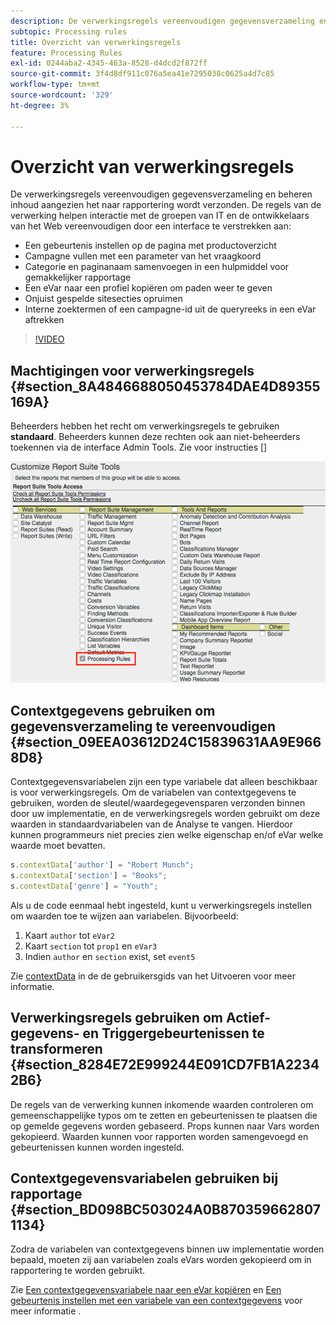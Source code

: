 ```yaml
---
description: De verwerkingsregels vereenvoudigen gegevensverzameling en beheren inhoud aangezien het naar rapportering wordt verzonden.
subtopic: Processing rules
title: Overzicht van verwerkingsregels
feature: Processing Rules
exl-id: 0244aba2-4345-463a-8528-d4dcd2f872ff
source-git-commit: 3f4d8df911c076a5ea41e7295038c0625a4d7c85
workflow-type: tm+mt
source-wordcount: '329'
ht-degree: 3%

---
```


# Overzicht van verwerkingsregels

De verwerkingsregels vereenvoudigen gegevensverzameling en beheren inhoud aangezien het naar rapportering wordt verzonden. De regels van de verwerking helpen interactie met de groepen van IT en de ontwikkelaars van het Web vereenvoudigen door een interface te verstrekken aan:

* Een gebeurtenis instellen op de pagina met productoverzicht
* Campagne vullen met een parameter van het vraagkoord
* Categorie en paginanaam samenvoegen in een hulpmiddel voor gemakkelijker rapportage
* Een eVar naar een profiel kopiëren om paden weer te geven
* Onjuist gespelde sitesecties opruimen
* Interne zoektermen of een campagne-id uit de queryreeks in een eVar aftrekken

>[!VIDEO](https://video.tv.adobe.com/v/26124/?quality=12&learn=on)

## Machtigingen voor verwerkingsregels {#section_8A4846688050453784DAE4D89355169A}

Beheerders hebben het recht om verwerkingsregels te gebruiken **standaard**. Beheerders kunnen deze rechten ook aan niet-beheerders toekennen via de interface Admin Tools. Zie voor instructies []

![Verwerkingsregels](assets/processing-rules.png)

## Contextgegevens gebruiken om gegevensverzameling te vereenvoudigen {#section_09EEA03612D24C15839631AA9E9668D8}

Contextgegevensvariabelen zijn een type variabele dat alleen beschikbaar is voor verwerkingsregels. Om de variabelen van contextgegevens te gebruiken, worden de sleutel/waardegegevensparen verzonden binnen door uw implementatie, en de verwerkingsregels worden gebruikt om deze waarden in standaardvariabelen van de Analyse te vangen. Hierdoor kunnen programmeurs niet precies zien welke eigenschap en/of eVar welke waarde moet bevatten.

```js
s.contextData['author'] = "Robert Munch";
s.contextData['section'] = "Books";
s.contextData['genre'] = "Youth";
```

Als u de code eenmaal hebt ingesteld, kunt u verwerkingsregels instellen om waarden toe te wijzen aan variabelen. Bijvoorbeeld:

1. Kaart `author` tot `eVar2`
2. Kaart `section` tot `prop1` en `eVar3`
3. Indien `author` en `section` exist, set `event5`

Zie [contextData](/help/implement/vars/page-vars/contextdata.md) in de de gebruikersgids van het Uitvoeren voor meer informatie.

## Verwerkingsregels gebruiken om Actief-gegevens- en Triggergebeurtenissen te transformeren {#section_8284E72E999244E091CD7FB1A22342B6}

De regels van de verwerking kunnen inkomende waarden controleren om gemeenschappelijke typos om te zetten en gebeurtenissen te plaatsen die op gemelde gegevens worden gebaseerd. Props kunnen naar Vars worden gekopieerd. Waarden kunnen voor rapporten worden samengevoegd en gebeurtenissen kunnen worden ingesteld.

## Contextgegevensvariabelen gebruiken bij rapportage {#section_BD098BC503024A0B8703596628071134}

Zodra de variabelen van contextgegevens binnen uw implementatie worden bepaald, moeten zij aan variabelen zoals eVars worden gekopieerd om in rapportering te worden gebruikt.

Zie [Een contextgegevensvariabele naar een eVar kopiëren](processing-rules-examples/processing-rules-copy-context-data.md) en [Een gebeurtenis instellen met een variabele van een contextgegevens](processing-rules-examples/processing-rules-copy-context-data-event.md) voor meer informatie .
